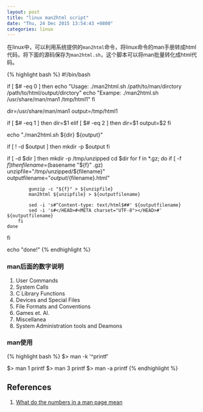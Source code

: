 ```yaml
---
layout: post
title: "linux man2html script"
date: "Thu, 24 Dec 2015 13:54:43 +0800"
categories: linux
---
```


在linux中，可以利用系统提供的`man2html`命令，将linux命令的man手册转成html代码，将下面的源码保存为`man2html.sh`，这个脚本可以将man批量转化成html代码。

{% highlight bash %}
#!/bin/bash

if [ $# -eq 0 ]
then
    echo "Usage: ./man2html.sh /path/to/man/dirctory /path/to/html/output/dirctory"
    echo "Exampe: ./man2html.sh /usr/share/man/man1 /tmp/html1"
fi

dir=/usr/share/man/man1
output=/tmp/html1

if [ $# -eq 1 ]
then
    dir=$1
elif [ $# -eq 2 ]
then
    dir=$1
    output=$2
fi

echo "./man2html.sh ${dir} ${output}"

if [ ! -d $output ]
then
    mkdir -p $output
fi

if [ -d $dir ]
then
    mkdir -p /tmp/unzipped
    cd $dir
    for f in *.gz; do
        if [ -f $f ]
        then
            filename=$(basename "${f}" .gz)
            unzipfile="/tmp/unzipped/${filename}"
            outputfilename="${output}/${filename}.html"

            gunzip -c "${f}" > ${unzipfile}
            man2html ${unzipfile} > ${outputfilename}

            sed -i 's#^Content-type: text/html$##' ${outputfilename}
            sed -i 's#</HEAD>#<META charset="UTF-8"></HEAD>#' ${outputfilename}
        fi
    done
fi

echo "done!"
{% endhighlight %}

### man后面的数字说明

1. User Commands
2. System Calls
3. C Library Functions
4. Devices and Special Files
5. File Formats and Conventions
6. Games et. Al.
7. Miscellanea
8. System Administration tools and Deamons

### man使用

{% highlight bash %}
$> man -k '^printf'

$> man 1 printf
$> man 3 printf
$> man -a printf
{% endhighlight %}

References
------

1. [What do the numbers in a man page mean](http://unix.stackexchange.com/questions/3586/what-do-the-numbers-in-a-man-page-mean)
